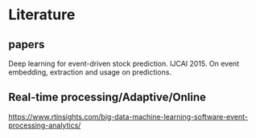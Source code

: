 # Literature

## papers
Deep learning for event-driven stock prediction. IJCAI 2015. On event embedding, extraction and usage on predictions.


## Real-time processing/Adaptive/Online
https://www.rtinsights.com/big-data-machine-learning-software-event-processing-analytics/
